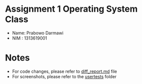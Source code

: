 # Assignment 1 Operating System Class

 - Name: Prabowo Darmawi
 - NIM : 1313619001

# Notes
 - For code changes, please refer to [diff_report.md](./diff_report.md) file
 - For screenshots, please refer to the [usertests](./usertests) folder
